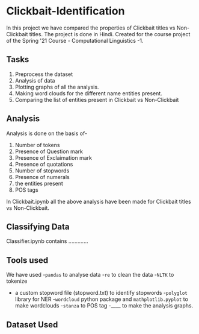 # Clickbait-Identification
In this project we have compared the properties of Clickbait titles vs Non-Clickbait titles. <Write about classifiers>
The project is done in Hindi. Created for the course project of the Spring '21 Course - Computational Linguistics -1.

## Tasks
1. Preprocess the dataset
2. Analysis of data
3. Plotting graphs of all the analysis.
4. Making word clouds for the different name entities present.
5. Comparing the list of entities present in Clickbait vs Non-Clickbait
  
## Analysis
Analysis is done on the basis of-
1. Number of tokens
2. Presence of Question mark
3. Presence of Exclaimation mark
4. Presence of quotations
5. Number of stopwords
6. Presence of numerals
7. the entities present
8. POS tags

In Clickbait.ipynb all the above analysis have been made for Clickbait titles vs Non-Clickbait. 

## Classifying Data
Classifier.ipynb contains .............

## Tools used
We have used 
  -`pandas` to analyse data
  -`re` to clean the data
  -`NLTK` to tokenize
  - a custom stopword file (stopword.txt) to identify stopwords
  -`polyglot` library for NER
  -`wordcloud` python package and `mathplotlib.pyplot` to make wordclouds
  -`stanza` to POS tag
  -____ to make the analysis graphs. 
  
## Dataset Used
